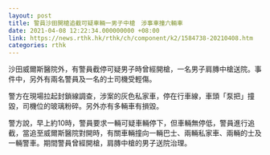 ```yaml
---
layout: post
title: 警員沙田開槍追截可疑車輛一男子中槍　涉事車撞六輛車
date: 2021-04-08 12:22:34.000000000 +08:00
link: https://news.rthk.hk/rthk/ch/component/k2/1584738-20210408.htm
categories: rthk
---
```


沙田威爾斯醫院外，有警員截停可疑男子時曾經開槍，一名男子肩膞中槍送院。事件中，另外有兩名警員及一名的士司機受輕傷。

警方在現場拉起封鎖線調查，涉案的灰色私家車，停在行車線，車頭「泵把」撞毀，司機位的玻璃粉碎。另外亦有多輛車有損毀。

警方說，早上約10時，警員要求一輛可疑車輛停下，但車輛無停低，警員進行追截，當追至威爾斯醫院對開時，有關車輛撞向一輛巴士、兩輛私家車、兩輛的士及一輛警車。期間警員曾經開槍，肩膞中槍的男子送院治理。
